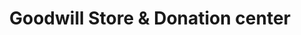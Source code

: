 ---
title: "Goodwill Store & Donation center"
url: /sherwood-park/goodwill-store-and-donation-center/
shop: charity
---